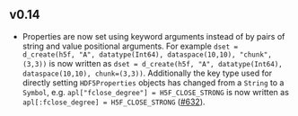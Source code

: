 ## v0.14

* Properties are now set using keyword arguments instead of by pairs of string and value positional arguments.
  For example `dset = d_create(h5f, "A", datatype(Int64), dataspace(10,10), "chunk", (3,3))` is now written as
  `dset = d_create(h5f, "A", datatype(Int64), dataspace(10,10), chunk=(3,3))`. Additionally the key type used for
  directly setting `HDF5Properties` objects has changed from a `String` to a `Symbol`, e.g.
  `apl["fclose_degree"] = H5F_CLOSE_STRONG` is now written as `apl[:fclose_degree] = H5F_CLOSE_STRONG` ([#632](https://github.com/JuliaIO/HDF5.jl/pull/632)).
